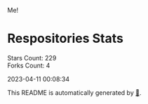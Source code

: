 Me!

# Respositories Stats
Stars Count: 229  
Forks Count: 4

2023-04-11 00:08:34  

This README is automatically generated by [🐰](https://github.com/rnitta/rnitta).
